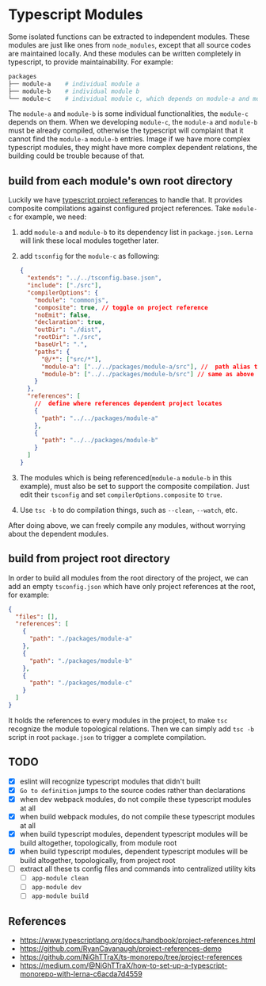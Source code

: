# Typescript Modules

Some isolated functions can be extracted to independent modules. These modules are just like ones from `node_modules`, except that all source codes are maintained locally. And these modules can be written completely in typescript, to provide maintainability. For example:

```bash
packages
├── module-a    # individual module a
├── module-b    # individual module b
└── module-c    # individual module c, which depends on module-a and module b
```

The `module-a` and `module-b` is some individual functionalities, the `module-c` depends on them. When we developing `module-c`, the `module-a` and `module-b` must be already compiled, otherwise the typescript will complaint that it cannot find the `module-a` `module-b` entries. Image if we have more complex typescript modules, they might have more complex dependent relations, the building could be trouble because of that.

## build from each module's own root directory

Luckily we have [typescript project references](https://www.typescriptlang.org/docs/handbook/project-references.html) to handle that. It provides composite compilations against configured project references. Take `module-c` for example, we need:

1. add `module-a` and `module-b` to its dependency list in `package.json`. `Lerna` will link these local modules together later.
2. add `tsconfig` for the `module-c` as following:

   ```json
   {
     "extends": "../../tsconfig.base.json",
     "include": ["./src"],
     "compilerOptions": {
       "module": "commonjs",
       "composite": true, // toggle on project reference
       "noEmit": false,
       "declaration": true,
       "outDir": "./dist",
       "rootDir": "./src",
       "baseUrl": ".",
       "paths": {
         "@/*": ["src/*"],
         "module-a": ["../../packages/module-a/src"], //  path alias to make IDE `go to definition` always jump to source codes rather than compiled dist
         "module-b": ["../../packages/module-b/src"] // same as above
       }
     },
     "references": [
       //  define where references dependent project locates
       {
         "path": "../../packages/module-a"
       },
       {
         "path": "../../packages/module-b"
       }
     ]
   }
   ```

3. The modules which is being referenced(`module-a` `module-b` in this example), must also be set to support the composite compilation. Just edit their `tsconfig` and set `compilerOptions.composite` to `true`.
4. Use `tsc -b` to do compilation things, such as `--clean`, `--watch`, etc.

After doing above, we can freely compile any modules, without worrying about the dependent modules.

## build from project root directory

In order to build all modules from the root directory of the project, we can add an empty `tsconfig.json` which have only project references at the root, for example:

```json
{
  "files": [],
  "references": [
    {
      "path": "./packages/module-a"
    },
    {
      "path": "./packages/module-b"
    },
    {
      "path": "./packages/module-c"
    }
  ]
}
```

It holds the references to every modules in the project, to make `tsc` recognize the module topological relations. Then we can simply add `tsc -b` script in root `package.json` to trigger a complete compilation.

## TODO

- [x] eslint will recognize typescript modules that didn't built
- [x] `Go to definition` jumps to the source codes rather than declarations
- [x] when dev webpack modules, do not compile these typescript modules at all
- [x] when build webpack modules, do not compile these typescript modules at all
- [x] when build typescript modules, dependent typescript modules will be build altogether, topologically, from module root
- [x] when build typescript modules, dependent typescript modules will be build altogether, topologically, from project root
- [ ] extract all these ts config files and commands into centralized utility kits
  - [ ] `app-module clean`
  - [ ] `app-module dev`
  - [ ] `app-module build`

## References

- <https://www.typescriptlang.org/docs/handbook/project-references.html>
- <https://github.com/RyanCavanaugh/project-references-demo>
- <https://github.com/NiGhTTraX/ts-monorepo/tree/project-references>
- <https://medium.com/@NiGhTTraX/how-to-set-up-a-typescript-monorepo-with-lerna-c6acda7d4559>
